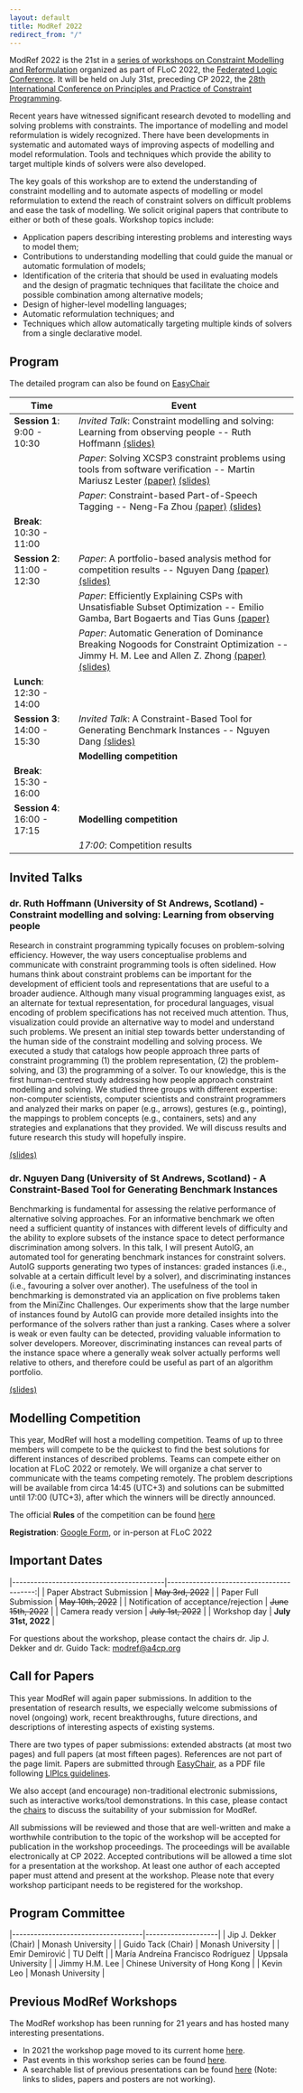 ```yaml
---
layout: default
title: ModRef 2022
redirect_from: "/"
---
```


ModRef 2022 is the 21st in a [series of workshops on Constraint Modelling and Reformulation](https://www-users.cs.york.ac.uk/~frisch/ModRef/) organized as part of FLoC 2022, the [Federated Logic Conference](https://www.floc2022.org/).
It will be held on July 31st, preceding CP 2022, the [28th International Conference on Principles and Practice of Constraint Programming](http://cp2022.a4cp.org/).

Recent years have witnessed significant research devoted to modelling and solving problems with constraints. The importance of modelling and model reformulation is widely recognized. There have been developments in systematic and automated ways of improving aspects of modelling and model reformulation. Tools and techniques which provide the ability to target multiple kinds of solvers were also developed.

The key goals of this workshop are to extend the understanding of constraint modelling and to automate aspects of modelling or model reformulation to extend the reach of constraint solvers on difficult problems and ease the task of modelling. We solicit original papers that contribute to either or both of these goals. Workshop topics include:

- Application papers describing interesting problems and interesting ways to model them;
- Contributions to understanding modelling that could guide the manual or automatic formulation of models;
- Identification of the criteria that should be used in evaluating models and the design of pragmatic techniques that facilitate the choice and possible combination among alternative models;
- Design of higher-level modelling languages;
- Automatic reformulation techniques; and
- Techniques which allow automatically targeting multiple kinds of solvers from a single declarative model.

## <a name="timetable"></a> Program

The detailed program can also be found on [EasyChair](https://easychair.org/smart-program/FLoC2022/ModRef-index.html)


| Time                         | Event                                                                                                |
|------------------------------|------------------------------------------------------------------------------------------------------|
| **Session 1**: 9:00 - 10:30  | *Invited Talk*: Constraint modelling and solving: Learning from observing people -- Ruth Hoffmann [(slides)](slides/ModRef2022_ConstraintModellingAndSolver_LearningFromObservingPeople.pdf) |
|                              | *Paper*: Solving XCSP3 constraint problems using tools from software verification -- Martin Mariusz Lester [(paper)](papers/ModRef2022_SolvingXCSP3ConstraintProblemsUsingToolsFromSoftwareVerification.pdf) [(slides)](slides/ModRef2022_SolvingXCSP3ConstraintProblemsUsingToolsFromFormalVerification.pdf) |
|                              | *Paper*: Constraint-based Part-of-Speech Tagging -- Neng-Fa Zhou [(paper)](papers/ModRef2022_ConstraintBasedPartOfSpeechTagging.pdf) [(slides)](slides/ModRef2022_ConstraintBasedPartOfSpeechTagging.pdf) |
| **Break**: 10:30 - 11:00     |                                                                                                      |
| **Session 2**: 11:00 - 12:30 | *Paper*: A portfolio-based analysis method for competition results -- Nguyen Dang [(paper)](papers/ModRef2022_PortfolioBasedAnalysisMethodForCompetitionResults.pdf) [(slides)](slides/ModRef2022_PortfolioBasedAnalysisMethodForCompetitionResults.pdf) |
|                              | *Paper*: Efficiently Explaining CSPs with Unsatisfiable Subset Optimization -- Emilio Gamba, Bart Bogaerts and Tias Guns [(paper)](papers/ModRef2022_EfficientExplainingCSPsWithUnsatisfiableSubsetOptimization.pdf) |
|                              | *Paper*: Automatic Generation of Dominance Breaking Nogoods for Constraint Optimization -- Jimmy H. M. Lee and Allen Z. Zhong [(paper)](papers/ModRef2022_AutomaticGenerationOfDominanceBreakNogoodsForConstraintOptimization.pdf) [(slides)](slides/ModRef2022_AutomaticGenerationOfDominanceBreakingNogoodsForConstraintOptimisation.pdf) |
| **Lunch**: 12:30 - 14:00     |                                                                                                      |
| **Session 3**: 14:00 - 15:30 | *Invited Talk*: A Constraint-Based Tool for Generating Benchmark Instances -- Nguyen Dang [(slides)](slides/ModRef2022_ConstraintBasedToolForGeneratingBenchmarkInstances.pdf) |
|                              | **Modelling competition**                                                                            |
| **Break**: 15:30 - 16:00     |                                                                                                      |
| **Session 4**: 16:00 - 17:15 | **Modelling competition**                                                                            |
|                              | *17:00*: Competition results                                                                         |


## <a name="invtalks"></a> Invited Talks

### **dr. Ruth Hoffmann** (University of St Andrews, Scotland) - Constraint modelling and solving: Learning from observing people 

Research in constraint programming typically focuses on problem-solving efficiency. 
However, the way users conceptualise problems and communicate with constraint programming tools is often sidelined. 
How humans think about constraint problems can be important for the development of efficient tools and representations that are useful to a broader audience.
Although many visual programming languages exist, as an alternate for textual representation, for procedural languages, visual encoding of problem specifications has not received much attention.
Thus, visualization could provide an alternative way to model and understand such problems.
We present an initial step towards better understanding of the human side of the constraint modelling and solving process.
We executed a study that catalogs how people approach three parts of constraint programming (1) the problem representation, (2) the problem-solving, and (3) the programming of a solver.
To our knowledge, this is the first human-centred study addressing how people approach constraint modelling and solving. 
We studied three groups with different expertise: non-computer scientists, computer scientists and constraint programmers and analyzed their marks on paper (e.g., arrows), gestures (e.g., pointing), the mappings to problem concepts (e.g., containers, sets) and any strategies and explanations that they provided.
We will discuss results and future research this study will hopefully inspire.

[(slides)](slides/ModRef2022_ConstraintModellingAndSolver_LearningFromObservingPeople.pdf)

### **dr. Nguyen Dang** (University of St Andrews, Scotland) - A Constraint-Based Tool for Generating Benchmark Instances

Benchmarking is fundamental for assessing the relative performance of
alternative solving approaches. For an informative benchmark we often need a
sufficient quantity of instances with different levels of difficulty and the
ability to explore subsets of the instance space to detect performance
discrimination among solvers. In this talk, I will present AutoIG, an
automated tool for generating benchmark instances for constraint solvers.
AutoIG supports generating two types of instances: graded instances
(i.e., solvable at a certain difficult level by a solver), and discriminating
instances (i.e., favouring a solver over another). The usefulness of the tool
in benchmarking is demonstrated via an application on five problems taken
from the MiniZinc Challenges. Our experiments show that the large number of
instances found by AutoIG can provide more detailed insights into the
performance of the solvers rather than just a ranking. Cases where a solver
is weak or even faulty can be detected, providing valuable information to
solver developers. Moreover, discriminating instances can reveal parts of the
instance space where a generally weak solver actually performs well relative
to others, and therefore could be useful as part of an algorithm portfolio.

[(slides)](slides/ModRef2022_ConstraintBasedToolForGeneratingBenchmarkInstances.pdf)

## <a name="modcomp"></a> Modelling Competition

This year, ModRef will host a modelling competition. Teams of up to three
members will compete to be the quickest to find the best solutions for
different instances of described problems. Teams can compete either on
location at FLoC 2022 or remotely. We will organize a chat server to
communicate with the teams competing remotely. The problem descriptions will
be available from circa 14:45 (UTC+3) and solutions can be submitted until
17:00 (UTC+3), after which the winners will be directly announced.

The official **Rules** of the competition can be found [here](https://docs.google.com/document/d/1rkttP7jWwy9sYUiUW89tzmBcWQBWSPZfnALEjoitsMo/edit?usp=sharing)

**Registration**: [Google Form](https://docs.google.com/forms/d/e/1FAIpQLSfGWdx7IVUGYFIm5wUD1au08i1ssuoCl6i5PFsgqXKBgZ94dw/viewform?usp=sf_link), or in-person at FLoC 2022


## <a name="importantDates"></a> Important Dates

|------------------------------------------|-----------------------------------------:|
| Paper Abstract Submission                | ~~May 3rd, 2022~~                        |
| Paper Full Submission                    | ~~May 10th, 2022~~                       |
| Notification of acceptance/rejection     | ~~June 15th, 2022~~                      |
| Camera ready version                     | ~~July 1st, 2022~~                       |
| Workshop day                             | **July 31st, 2022**                      |

For questions about the workshop, please contact the chairs dr. Jip J. Dekker and dr. Guido Tack: <modref@a4cp.org>

## <a name="callForPapers"></a> Call for Papers 

This year ModRef will again paper submissions. In addition to the presentation of research results, we especially welcome submissions of novel (ongoing) work, recent breakthroughs, future directions, and descriptions of interesting aspects of existing systems.

There are two types of paper submissions: extended abstracts (at most two pages) and full papers (at most fifteen pages). References are not part of the page limit. Papers are submitted through [EasyChair](https://easychair.org/conferences/?conf=modref2022), as a PDF file following [LIPIcs guidelines](https://submission.dagstuhl.de/series/details/5#author).

We also accept (and encourage) non-traditional electronic submissions, such as interactive works/tool demonstrations. In this case, please contact the [chairs](mailto://modref@a4cp.org) to discuss the suitability of your submission for ModRef.

All submissions will be reviewed and those that are well-written and make a worthwhile contribution to the topic of the workshop will be accepted for publication in the workshop proceedings. The proceedings will be available electronically at CP 2022. Accepted contributions will be allowed a time slot for a presentation at the workshop. At least one author of each accepted paper must attend and present at the workshop. Please note that every workshop participant needs to be registered for the workshop.

## <a name="programCommittee"></a> Program Committee

|------------------------------------|--------------------|
| Jip J. Dekker (Chair)              | Monash University  | 
| Guido Tack (Chair)                 | Monash University  |
| Emir Demirović                     | TU Delft           | 
| María Andreína Francisco Rodríguez | Uppsala University |
| Jimmy H.M. Lee        | Chinese University of Hong Kong |
| Kevin Leo                          | Monash University  |


## <a name="pmodrefs"></a> Previous ModRef Workshops
The ModRef workshop has been running for 21 years and has hosted many interesting presentations.

 - In 2021 the workshop page moved to its current home [here](ModRef2021).
 - Past events in this workshop series can be found [here](https://www-users.cs.york.ac.uk/~frisch/ModRef/).
 - A searchable list of previous presentations can be found [here](ModRefHistory) (Note: links to slides, papers and posters are not working).
